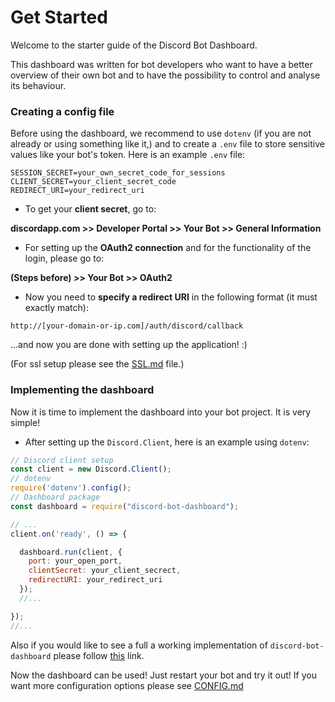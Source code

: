 # Get Started

Welcome to the starter guide of the Discord Bot Dashboard.

This dashboard was written for bot developers who want to have a better overview of their own bot
and to have the possibility to control and analyse its behaviour.

### Creating a config file

Before using the dashboard, we recommend to use ``dotenv`` (if you are not already or using something like it,) and to create a ``.env`` file to store sensitive values like your bot's token. Here is an example ``.env`` file:

```dotenv
SESSION_SECRET=your_own_secret_code_for_sessions
CLIENT_SECRET=your_client_secret_code
REDIRECT_URI=your_redirect_uri
```

- To get your **client secret**, go to: 

**discordapp.com >> Developer Portal >> Your Bot >> General Information**

- For setting up the **OAuth2 connection** and for the functionality of the login, please go to:

**(Steps before) >> Your Bot >> OAuth2**

- Now you need to **specify a redirect URI** in the following format (it must exactly match):

```text
http://[your-domain-or-ip.com]/auth/discord/callback
```

...and now you are done with setting up the application! :)

(For ssl setup please see the [SSL.md](https://github.com/julianYaman/discord-bot-dashboard/tree/master/docs/SSL.md) file.)

### Implementing the dashboard

Now it is time to implement the dashboard into your bot project. It is very simple!

- After setting up the ``Discord.Client``, here is an example using ``dotenv``:

````js
// Discord client setup
const client = new Discord.Client();
// dotenv
require('dotenv').config();
// Dashboard package
const dashboard = require("discord-bot-dashboard");

// ...
client.on('ready', () => {

  dashboard.run(client, {
    port: your_open_port, 
    clientSecret: your_client_secrect, 
    redirectURI: your_redirect_uri
  });
  //...

});
//...
````
Also if you would like to see a full a working implementation of ``discord-bot-dashboard`` please follow [this](https://github.com/julianYaman/discord-bot-dashboard/blob/master/test.js) link.

Now the dashboard can be used! Just restart your bot and try it out! If you want more configuration options please see [CONFIG.md](https://github.com/julianYaman/discord-bot-dashboard/tree/master/docs/CONFIG.md)